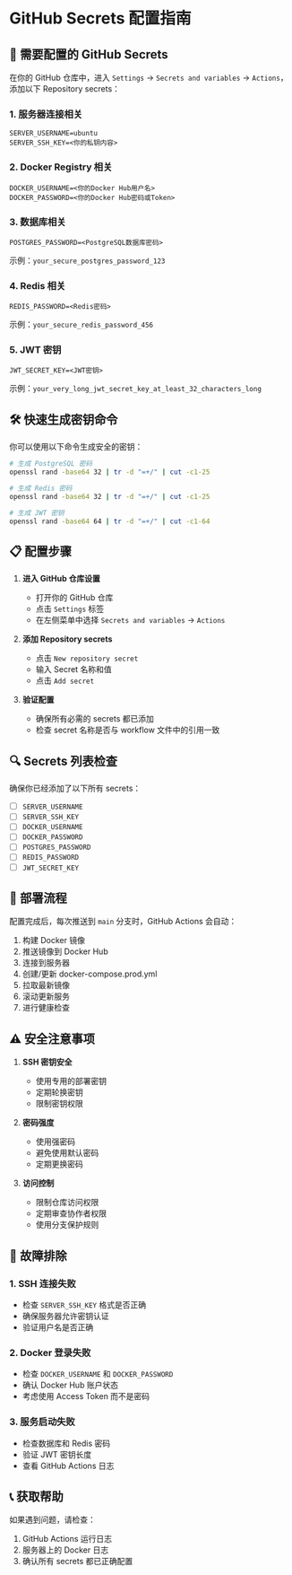 # GitHub Secrets 配置指南

## 🔐 需要配置的 GitHub Secrets

在你的 GitHub 仓库中，进入 `Settings` → `Secrets and variables` → `Actions`，添加以下 Repository secrets：

### 1. 服务器连接相关
```
SERVER_USERNAME=ubuntu
SERVER_SSH_KEY=<你的私钥内容>
```

### 2. Docker Registry 相关
```
DOCKER_USERNAME=<你的Docker Hub用户名>
DOCKER_PASSWORD=<你的Docker Hub密码或Token>
```

### 3. 数据库相关
```
POSTGRES_PASSWORD=<PostgreSQL数据库密码>
```
示例：`your_secure_postgres_password_123`

### 4. Redis 相关
```
REDIS_PASSWORD=<Redis密码>
```
示例：`your_secure_redis_password_456`

### 5. JWT 密钥
```
JWT_SECRET_KEY=<JWT密钥>
```
示例：`your_very_long_jwt_secret_key_at_least_32_characters_long`

## 🛠️ 快速生成密钥命令

你可以使用以下命令生成安全的密钥：

```bash
# 生成 PostgreSQL 密码
openssl rand -base64 32 | tr -d "=+/" | cut -c1-25

# 生成 Redis 密码
openssl rand -base64 32 | tr -d "=+/" | cut -c1-25

# 生成 JWT 密钥
openssl rand -base64 64 | tr -d "=+/" | cut -c1-64
```

## 📋 配置步骤

1. **进入 GitHub 仓库设置**
   - 打开你的 GitHub 仓库
   - 点击 `Settings` 标签
   - 在左侧菜单中选择 `Secrets and variables` → `Actions`

2. **添加 Repository secrets**
   - 点击 `New repository secret`
   - 输入 Secret 名称和值
   - 点击 `Add secret`

3. **验证配置**
   - 确保所有必需的 secrets 都已添加
   - 检查 secret 名称是否与 workflow 文件中的引用一致

## 🔍 Secrets 列表检查

确保你已经添加了以下所有 secrets：

- [ ] `SERVER_USERNAME`
- [ ] `SERVER_SSH_KEY`
- [ ] `DOCKER_USERNAME`
- [ ] `DOCKER_PASSWORD`
- [ ] `POSTGRES_PASSWORD`
- [ ] `REDIS_PASSWORD`
- [ ] `JWT_SECRET_KEY`

## 🚀 部署流程

配置完成后，每次推送到 `main` 分支时，GitHub Actions 会自动：

1. 构建 Docker 镜像
2. 推送镜像到 Docker Hub
3. 连接到服务器
4. 创建/更新 docker-compose.prod.yml
5. 拉取最新镜像
6. 滚动更新服务
7. 进行健康检查

## ⚠️ 安全注意事项

1. **SSH 密钥安全**
   - 使用专用的部署密钥
   - 定期轮换密钥
   - 限制密钥权限

2. **密码强度**
   - 使用强密码
   - 避免使用默认密码
   - 定期更换密码

3. **访问控制**
   - 限制仓库访问权限
   - 定期审查协作者权限
   - 使用分支保护规则

## 🔧 故障排除

### 1. SSH 连接失败
- 检查 `SERVER_SSH_KEY` 格式是否正确
- 确保服务器允许密钥认证
- 验证用户名是否正确

### 2. Docker 登录失败
- 检查 `DOCKER_USERNAME` 和 `DOCKER_PASSWORD`
- 确认 Docker Hub 账户状态
- 考虑使用 Access Token 而不是密码

### 3. 服务启动失败
- 检查数据库和 Redis 密码
- 验证 JWT 密钥长度
- 查看 GitHub Actions 日志

## 📞 获取帮助

如果遇到问题，请检查：
1. GitHub Actions 运行日志
2. 服务器上的 Docker 日志
3. 确认所有 secrets 都已正确配置

